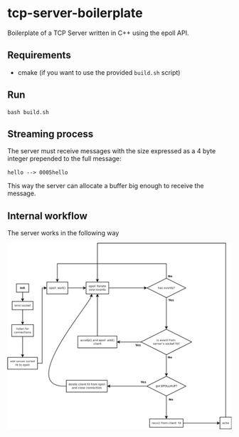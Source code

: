 # tcp-server-boilerplate

Boilerplate of a TCP Server written in C++ using the epoll API.

## Requirements

-   cmake (if you want to use the provided `build.sh` script)

## Run

```
bash build.sh
```

## Streaming process

The server must receive messages with the size expressed as a 4 byte integer prepended to the full message:

```
hello --> 0005hello
```

This way the server can allocate a buffer big enough to receive the message.

## Internal workflow

The server works in the following way

![diagram](./assets/server.png)
